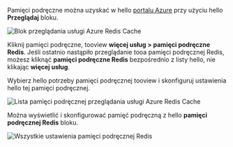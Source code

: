 Pamięci podręczne można uzyskać w hello [portalu Azure](https://portal.azure.com) przy użyciu hello **Przeglądaj** bloku.

![Blok przeglądania usługi Azure Redis Cache](media/redis-cache-browse/redis-cache-browse.png)

Kliknij pamięci podręczne, tooview **więcej usług > pamięci podręczne Redis**. Jeśli ostatnio nastąpiło przeglądanie tooa pamięci podręcznej Redis, możesz kliknąć **pamięci podręczne Redis** bezpośrednio z listy hello, nie klikając **więcej usług**.

Wybierz hello potrzeby pamięci podręcznej tooview i skonfiguruj ustawienia hello tej pamięci podręcznej.

![Lista pamięci podręcznej przeglądania usługi Azure Redis Cache](media/redis-cache-browse/redis-caches.png)

Można wyświetlić i skonfigurować pamięć podręczną z hello **pamięci podręcznej Redis** bloku.

![Wszystkie ustawienia pamięci podręcznej Redis](media/redis-cache-browse/redis-cache-blade.png)

